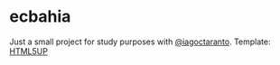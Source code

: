 # ecbahia
Just a small project for study purposes with [@iagoctaranto](@iagoctaranto).
Template: [HTML5UP](https://html5up.net/)

